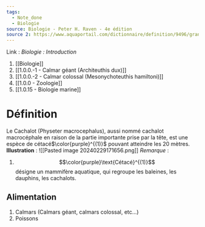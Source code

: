 ```yaml
---
tags:
  - Note_done
  - Biologie
source: Biologie - Peter H. Raven - 4e édition
source 2: https://www.aquaportail.com/dictionnaire/definition/9496/grand-cachalot
---
```


Link :
_Biologie : Introduction_
1. [[Biologie]]
2. [[1.0.0.-1 - Calmar géant (Architeuthis dux)]]
3. [[1.0.0.-2 - Calmar colossal (Mesonychoteuthis hamiltoni)]]
4. [[1.0.0 - Zoologie]]
5. [[1.0.15 - Biologie marine]]
# Définition
Le Cachalot (Physeter macrocephalus), aussi nommé cachalot macrocéphale en raison de la partie importante prise par la tête, est une espèce de cétacé$\color{purple}^{(1)}$  pouvant atteindre les 20 mètres. 
**Illustration** : ![[Pasted image 20240229171656.png]]
_Remarque_ : 
1. $$\color{purple}\text{Cétacé}^{(1)}$$ désigne un mammifère aquatique, qui regroupe les baleines, les dauphins, les cachalots. 

## Alimentation
1. Calmars (Calmars géant, calmars colossal, etc...)
2. Poissons